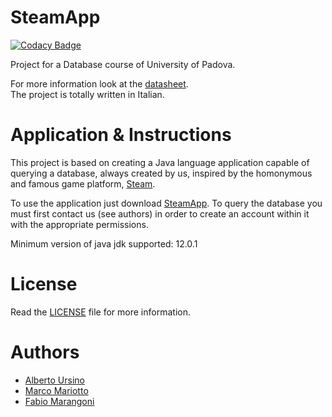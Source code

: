 SteamApp
========

[![Codacy Badge](https://api.codacy.com/project/badge/Grade/e5ddd5f4a0ed4467b1ef919fa36b96a3)](https://app.codacy.com/manual/lettomobile/SteamApp?utm_source=github.com&utm_medium=referral&utm_content=lettomobile/SteamApp&utm_campaign=Badge_Grade_Dashboard)

Project for a Database course of University of Padova.<br>

For more information look at the [datasheet](https://github.com/lettomobile/SteamApp/blob/master/Datasheet%20Database%20Steam.pdf).<br>
The project is totally written in Italian.

Application & Instructions
============

This project is based on creating a Java language application
capable of querying a database, always created by us, inspired by the homonymous and famous game platform, [Steam](https://store.steampowered.com/). 

To use the application just download [SteamApp](https://github.com/lettomobile/SteamApp/blob/master/SteamApp.jar).
To query the database you must first contact us (see authors) in order to create an account within it with the appropriate permissions.

Minimum version of java jdk supported: 12.0.1

License
=======

Read the [LICENSE](https://github.com/AlbertoUrsino/SteamApp/blob/master/LICENSE) file for more information.

Authors
======
* [Alberto Ursino](https://github.com/AlbertoUrsino)
* [Marco Mariotto](https://github.com/d-u-d-e)
* [Fabio Marangoni](https://github.com/Fabio-Marangoni)
